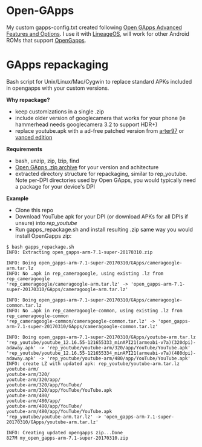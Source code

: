 # Open-GApps

My custom gapps-config.txt created following [Open GApps Advanced Features and Options](https://github.com/opengapps/opengapps/wiki/Advanced-Features-and-Options). I use it with [LineageOS](https://lineageos.org/), will work for other Android ROMs that support [OpenGapps](http://opengapps.org/).

# GApps repackaging
Bash script for Unix/Linux/Mac/Cygwin to replace standard APKs included in opengapps with your custom versions.

**Why repackage?**

- keep customizations in a single .zip
- include older version of googlecamera that works for your phone (ie hammerhead needs googlecamera 3.2 to support HDR+)
- replace youtube.apk with a ad-free patched version from [arter97](https://forum.xda-developers.com/android/apps-games/app-patched-ad-free-youtube-apks-t3449312) or [vanced edition](https://forum.xda-developers.com/showpost.php?p=72775808&postcount=2)

**Requirements**
- bash, unzip, zip, lzip, find
- [Open GApps .zip archive](http://opengapps.org/) for your version and achitecture
- extracted directory structure for repackaging, similar to rep_youtube. Note per-DPI directories used by Open GApps, you would typically need a package for your device's DPI

**Example**
- Clone this repo
- Download YouTube apk for your DPI (or download APKs for all DPIs if unsure) into *rep_youtube*
- Run gapps_repackage.sh and install resulting .zip same way you would install OpenGapps zip:
````
$ bash gapps_repackage.sh
INFO: Extracting open_gapps-arm-7.1-super-20170310.zip

INFO: Doing open_gapps-arm-7.1-super-20170310/GApps/cameragoogle-arm.tar.lz
INFO: No .apk in rep_cameragoogle, using existing .lz from rep_cameragoogle
'rep_cameragoogle/cameragoogle-arm.tar.lz' -> 'open_gapps-arm-7.1-super-20170310/GApps/cameragoogle-arm.tar.lz'

INFO: Doing open_gapps-arm-7.1-super-20170310/GApps/cameragoogle-common.tar.lz
INFO: No .apk in rep_cameragoogle-common, using existing .lz from rep_cameragoogle-common
'rep_cameragoogle-common/cameragoogle-common.tar.lz' -> 'open_gapps-arm-7.1-super-20170310/GApps/cameragoogle-common.tar.lz'

INFO: Doing open_gapps-arm-7.1-super-20170310/GApps/youtube-arm.tar.lz
'rep_youtube/youtube_12.16.55-121655333_minAPI21(armeabi-v7a)(320dpi)-adaway.apk' -> 'rep_youtube/youtube-arm/320/app/YouTube/YouTube.apk'
'rep_youtube/youtube_12.16.55-121655334_minAPI21(armeabi-v7a)(480dpi)-adaway.apk' -> 'rep_youtube/youtube-arm/480/app/YouTube/YouTube.apk'
INFO: create LZ with updated apk: rep_youtube/youtube-arm.tar.lz
youtube-arm/
youtube-arm/320/
youtube-arm/320/app/
youtube-arm/320/app/YouTube/
youtube-arm/320/app/YouTube/YouTube.apk
youtube-arm/480/
youtube-arm/480/app/
youtube-arm/480/app/YouTube/
youtube-arm/480/app/YouTube/YouTube.apk
'rep_youtube/youtube-arm.tar.lz' -> 'open_gapps-arm-7.1-super-20170310/GApps/youtube-arm.tar.lz'

INFO: Creating updated opengapps zip...Done
827M my_open_gapps-arm-7.1-super-20170310.zip

````
